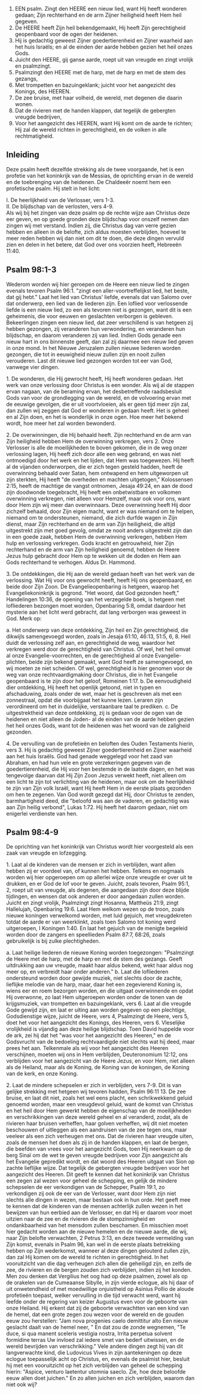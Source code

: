 1. EEN psalm. Zingt den HEERE een nieuw lied, want Hij heeft wonderen gedaan; Zijn rechterhand en de arm Zijner heiligheid heeft Hem heil gegeven.
2. De HEERE heeft Zijn heil bekendgemaakt, Hij heeft Zijn gerechtigheid geopenbaard voor de ogen der heidenen.
3. Hij is gedachtig geweest Zijner goedertierenheid en Zijner waarheid aan het huis Israëls; en al de einden der aarde hebben gezien het heil onzes Gods.
4. Juicht den HEERE, gij ganse aarde, roept uit van vreugde en zingt vrolijk en psalmzingt.
5. Psalmzingt den HEERE met de harp, met de harp en met de stem des gezangs,
6. Met trompetten en bazuingeklank; juicht voor het aangezicht des Konings, des HEEREN.
7. De zee bruise, met haar volheid, de wereld, met degenen die daarin wonen.
8. Dat de rivieren met de handen klappen, dat tegelijk de gebergten vreugde bedrijven,
9. Voor het aangezicht des HEEREN, want Hij komt om de aarde te richten; Hij zal de wereld richten in gerechtigheid, en de volken in alle rechtmatigheid.

## Inleiding

Deze psalm heeft dezelfde strekking als de twee voorgaande, het is een profetie van het koninkrijk van de Messias, de oprichting ervan in de wereld en de toebrenging van de heidenen. De Chaldeeër noemt hem een profetische psalm. Hij stelt in het licht:

I. De heerlijkheid van de Verlosser, vers 1-3.  
II. De blijdschap van de verlosten, vers 4-9.  
Als wij bij het zingen van deze psalm op de rechte wijze aan Christus deze eer geven, en op goede gronden deze blijdschap voor onszelf nemen dan zingen wij met verstand. Indien zij, die Christus dag van verre gezien hebben en alleen in de belofte, zich aldus moesten verblijden, hoeveel te meer reden hebben wij dan niet om dit te doen, die deze dingen vervuld zien en delen in het betere, dat God over ons voorzien heeft, Hebreeën 11:40.

## Psalm 98:1-3 
Wederom worden wij hier geroepen om de Heere een nieuw lied te zingen evenals tevoren Psalm 96:1. "zingt een aller-voortreffelijkst lied, het beste, dat gij hebt." Laat het lied van Christus’ liefde, evenals dat van Salomo over dat onderwerp, een lied van de liederen zijn. Een loflied voor verlossende liefde is een nieuw lied, zo een als tevoren niet is gezongen, want dit is een geheimenis, die voor eeuwen en geslachten verborgen is gebleven. Bekeerlingen zingen een nieuw lied, dat zeer verschillend is van hetgeen zij hebben gezongen, zij veranderen hun verwondering, en veranderen hun blijdschap, en daarom veranderen zij van lied. Indien Gods genade een nieuw hart in ons binnenste geeft, dan zal zij daarmee een nieuw lied geven in onze mond. In het Nieuwe Jeruzalem zullen nieuwe liederen worden gezongen, die tot in eeuwigheid nieuw zullen zijn en nooit zullen verouderen. Last dit nieuwe lied gezongen worden tot eer van God, vanwege vier dingen.

1\. De wonderen, die Hij gewrocht heeft, Hij heeft wonderen gedaan. Het werk van onze verlossing door Christus is een wonder. Als wij al de stappen ervan nagaan, van de beraming ervan, het desbetreffende raadsbesluit Gods van voor de grondlegging van de wereld, en de volvoering ervan met de eeuwige gevolgen, die er uit voortvloeien, als er geen tijd meer zijn zal, dan zullen wij zeggen dat God er wonderen in gedaan heeft. Het is geheel en al Zijn doen, en het is wonderlijk in onze ogen. Hoe meer het bekend wordt, hoe meer het zal worden bewonderd.

2\. De overwinningen, die Hij behaald heeft. Zijn rechterhand en de arm van Zijn heiligheid hebben Hem de overwinning verkregen, vers 2. Onze Verlosser is alle de moeilijkheden te boven gekomen, die in de weg onzer verlossing lagen, Hij heeft zich door alle een weg gebrand, en was niet ontmoedigd door het werk en het lijden, dat Hem was toegewezen. Hij heeft al de vijanden onderworpen, die er zich tegen gesteld hadden, heeft de overwinning behaald over Satan, hem ontwapend en hem uitgeworpen uit zijn sterkten, Hij heeft "de overheden en machten uitgetogen," Kolossensen 2:15, heeft de machtige de vangst ontnomen, Jesaja 49:24, en aan de dood zijn doodwonde toegebracht, Hij heeft een onbetwistbare en volkomen overwinning verkregen, niet alleen voor Hemzelf, maar ook voor ons, want door Hem zijn wij meer dan overwinnaars. Deze overwinning heeft Hij door zichzelf behaald, door Zijn eigen macht, want er was niemand om te helpen, niemand om te ondersteunen, niemand, die zich durfde wagen in Zijn dienst, maar Zijn rechterhand en de arm van Zijn heiligheid, die altijd uitgestrekt zijn met goed gevolg, omdat ze nooit anders uitgestrekt zijn dan in een goede zaak, hebben Hem de overwinning verkregen, hebben Hem hulp en verlossing verkregen. Gods kracht en getrouwheid, hier Zijn rechterhand en de arm van Zijn heiligheid genoemd, hebben de Heere Jezus hulp gebracht door Hem op te wekken uit de doden en Hem aan Gods rechterhand te verhogen. Aldus Dr. Hammond.

3\. De ontdekkingen, die Hij aan de wereld gedaan heeft van het werk van de verlossing. Wat Hij voor ons gewrocht heeft, heeft Hij ons geopenbaard, en beide door Zijn Zoon. De Evangelieopenbaring is hetgeen, waarop het Evangeliekoninkrijk is gegrond. "Het woord, dat God gezonden heeft," Handelingen 10:36, de opening van het verzegelde boek, is hetgeen met lofliederen bezongen moet worden, Openbaring 5:8, omdat daardoor het mysterie aan het licht werd gebracht, dat lang verborgen was geweest in God. 
Merk op: 

a. Het onderwerp van deze ontdekking, Zijn heil en Zijn gerechtigheid, die dikwijls samengevoegd worden, zoals in Jesaja 61:10, 46:13, 51:5, 6, 8. Heil duidt de verlossing zelf aan, en gerechtigheid de weg, waardoor het verkregen werd door de gerechtigheid van Christus. Of wel, het heil omvat al onze Evangelie-voorrechten, en de gerechtigheid al onze Evangelie-plichten, beide zijn bekend gemaakt, want God heeft ze samengevoegd, en wij moeten ze niet scheiden. Of wel, gerechtigheid is hier genomen voor de weg van onze rechtvaardigmaking door Christus, die in het Evangelie geopenbaard is te zijn door het geloof, Romeinen 1:17.
b. De eenvoudigheid dier ontdekking, Hij heeft het openlijk getoond, niet in typen en afschaduwing, zoals onder de wet, maar het is geschreven als met een zonnestraal, opdat die voorbijgaat het kunne lezen. Leraren zijn verordineerd om het in duidelijke, verstaanbare taal te prediken.
c. De uitgestrektheid van deze ontdekking, zij is gedaan voor de ogen van de heidenen en niet alleen de Joden- al de einden van de aarde hebben gezien het heil onzes Gods, want tot de heidenen was het woord van de zaligheid gezonden.

4\. De vervulling van de profetieën en beloften des Ouden Testaments hierin, vers 3. Hij is gedachtig geweest Zijner goedertierenheid en Zijner waarheid aan het huis Israëls. God had genade weggelegd voor het zaad van Abraham, en had hun vele en grote verzekeringen gegeven van de goedertierenheid, die Hij voor hen bestemde in de laatste dagen, en het was tengevolge daarvan dat Hij Zijn Zoon Jezus verwekt heeft, niet alleen om een licht te zijn tot verlichting van de heidenen, maar ook om de heerlijkheid te zijn van Zijn volk Israël, want Hij heeft Hem in de eerste plaats gezonden om hen te zegenen. Van God wordt gezegd dat Hij, door Christus te zenden, barmhartigheid deed, die "beloofd was aan de vaderen, en gedachtig was aan Zijn heilig verbond", Lukas 1:72. Hij heeft het daarom gedaan, niet om enigerlei verdienste van hen.

## Psalm 98:4-9 
De oprichting van het koninkrijk van Christus wordt hier voorgesteld als een zaak van vreugde en lofzegging.

1\. Laat al de kinderen van de mensen er zich in verblijden, want allen hebben zij er voordeel van, of kunnen het hebben. Telkens en nogmaals worden wij hier opgeroepen om op allerlei wijze onze vreugde er over uit te drukken, en er God de lof voor te geven. Juicht, zoals tevoren, Psalm 95:1, 2, roept uit van vreugde, als degenen, die aangedaan zijn door deze blijde tijdingen, en wensen dat ook anderen er door aangedaan zullen worden. Juicht en zingt vrolijk, Psalmzingt zingt Hosanna, Mattheüs 21:9, zingt Hallelujah, Openbaring 19:6. Laat Hem welkom wezen op de troon, zoals nieuwe koningen verwelkomd worden, met luid gejuich, met vreugdekreten totdat de aarde er van weerklinkt, zoals toen Salomo tot koning werd uitgeroepen, I Koningen 1:40. En laat het gejuich van de menigte begeleid worden door de zangers en speellieden Psalm 87:7, 68:26, zoals gebruikelijk is bij zulke plechtigheden.

a. Laat heilige liederen de nieuwe Koning worden toegezongen: "Psalmzingt de Heere met de harp, met de harp en met de stem des gezangs. Geeft uitdrukking aan uw vreugde, maakt haar aldus bekend, wekt haar aldus nog meer op, en verbreidt haar onder anderen." 
b. Laat die lofliederen ondersteund worden door gewijde muziek, niet slechts door de zachte, lieflijke melodie van de harp, maar, daar het een zegevierend Koning is, wiens eer en roem bezorgen worden, en die uitgaat overwinnende en opdat Hij overwonne, zo laat Hem uitgeroepen worden onder de tonen van de krijgsmuziek, van trompetten en bazuingeklank, vers 6. Laat al die vreugde Gode gewijd zijn, en laat er uiting aan worden gegeven op een plechtige, Godsdienstige wijze, juicht de Heere, vers 4, Psalmzingt de Heere, vers 5, doet het voor het aangezicht des Konings, des Heeren, vers 6. Vleselijke vrolijkheid is vijandig aan deze heilige blijdschap. 
Toen David huppelde voor de ark, zei hij dat het "was voor het aangezicht des Heeren," en de Godsvrucht van de bedoeling rechtvaardigde niet slechts wat hij deed, maar prees het aan. Telkenmale als wij voor het aangezicht des Heeren verschijnen, moeten wij ons in Hem verblijden, Deuteronomium 12:12, ons verblijden voor het aangezicht van de Heere Jezus, en voor Hem, niet alleen als de Heiland, maar als de Koning, de Koning van de koningen, de Koning van de kerk, en onze Koning.

2\. Laat de mindere schepselen er zich in verblijden, vers 7-9. Dit is van gelijke strekking met hetgeen wij tevoren hadden, Psalm 96:11 13. De zee bruise, en laat dit niet, zoals het wel eens placht, een schrikwekkend geluid genoemd worden, maar een vreugdevol geluid, want de komst van Christus en het heil door Hem gewerkt hebben de eigenschap van de moeilijkheden en verschrikkingen van deze wereld geheel en al veranderd, zodat, als de rivieren haar bruisen verheffen, haar golven verheffen, wij dit niet moeten beschouwen of uitleggen als een aandruisen van de zee tegen ons, maar veeleer als een zich verheugen met ons. Dat de rivieren haar vreugde uiten, zoals de mensen het doen als zij in de handen klappen, en laat de bergen, die beefden van vrees voor het aangezicht Gods, toen Hij neerkwam op de berg Sinaï om de wet te geven vreugde bedrijven voor Zijn aangezicht als het Evangelie gepredikt wordt, en dat woord des Heeren uitgaat van Sion op zachte lieflijke wijze. 
Dat tegelijk de gebergten vreugde bedrijven voor het aangezicht des Heeren. Dit geeft te kennen dat het koninkrijk van Christus een zegen zal wezen voor geheel de schepping, en gelijk de mindere schepselen de eer verkondigen van de Schepper, Psalm 19:1, zo verkondigen zij ook de eer van de Verlosser, want door Hem zijn niet slechts alle dingen in wezen, maar bestaan ook in hun orde. Het geeft mee te kennen dat de kinderen van de mensen achterlijk zullen wezen in het bewijzen van hun eerbied aan de Verlosser, en dat Hij er daarom voor moet uitzien naar de zee en de rivieren die de stompzinnigheid en ondankbaarheid van het mensdom zullen beschamen. 
En misschien moet hier gedacht worden aan de nieuwe hemelen en de nieuwe aarde, die wij, naar Zijn belofte verwachten, 2 Petrus 3:13, en deze tweede vermelding van Zijn komst, evenals in Psalm 96, kan wel in de eerste plaats betrekking hebben op Zijn wederkomst, wanneer al deze dingen gelouterd zullen zijn, dan zal Hij komen om de wereld te richten in gerechtigheid. In het vooruitzicht van die dag verheugen zich allen die geheiligd zijn, en zelfs de zee, de rivieren en de bergen zouden zich verblijden, indien zij het konden. 
Men zou denken dat Vergilius het oog had op deze psalmen, zowel als op de orakelen van de Cumeaanse Sibylle, in zijn vierde eclogue, als hij daar of uit onwetendheid of met moedwillige onjuistheid op Asinius Pollio de aloude profetieën toepast, welker vervulling in die tijd verwacht werd, want hij leefde onder de regering van keizer Augustus even voor de geboorte van onze Heiland. Hij erkent dat zij de geboorte verwachtten van een kind van de hemel, dat een grote zegen zou wezen voor de wereld en de gouden eeuw zou herstellen: "Jam nova progenies caelo demittitur alto Een nieuw geslacht daalt van de hemel neer, " En dat zou de zonde wegnemen, "Te duce, si qua manent sceleris vestigia nostra, Irrita perpetua solvent formidine terras Uw invloed zal iedere smet van bederf uitwissen, en de wereld bevrijden van verschrikking." 
Vele andere dingen zegt hij van dit langverwachte kind, die Ludovicus Vives in zijn aantekeningen op deze eclogue toepasselijk acht op Christus, en, evenals de psalmist hier, besluit hij met een vooruitzicht op het zich verblijden van geheel de schepping hierin: "Aspice, venturo laetentur utomnia saeclo. Zie, hoe deze beloofde eeuw allen doet juichen." En zo allen juichen en zich verblijden, waarom dan niet ook wij? 
